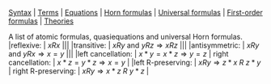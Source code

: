 [Syntax](syntaxs.md) | [Terms](terms.md) | [Equations](equations.md) | [Horn formulas](horn_formulas.md) | [Universal formulas](universal_formulas.md) | [First-order formulas](first-order_formulas.md) | [Theories](theories.md)

A list of atomic formulas, quasiequations and universal Horn formulas.
|reflexive: | $xRx$ |||
|transitive: | $xRy \text{ and } yRz\Longrightarrow xRz$  |||
|antisymmetric: | $xRy \text{ and } yRx\Longrightarrow x=y$  |||
|left cancellation: | $x*y=x*z\Longrightarrow y=z$ | right cancellation: | $x*z=y*z\Longrightarrow x=y$  |
|left R-preserving: | $xRy \Longrightarrow z*x\ R\ z*y$ | right R-preserving: | $xRy \Longrightarrow x*z\ R\ y*z$ |